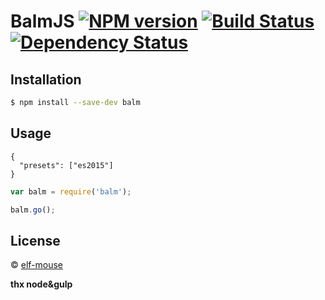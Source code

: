 # BalmJS [![NPM version][npm-image]][npm-url] [![Build Status][travis-image]][travis-url] [![Dependency Status][daviddm-image]][daviddm-url]
>

## Installation

```sh
$ npm install --save-dev balm
```

## Usage

```.babelrc
{
  "presets": ["es2015"]
}
```

```js
var balm = require('balm');

balm.go();
```

## License

 © [elf-mouse](http://elf-mouse.me/)


[npm-image]: https://badge.fury.io/js/balm.svg
[npm-url]: https://npmjs.org/package/balm
[travis-image]: https://travis-ci.org/balm.svg?branch=master
[travis-url]: https://travis-ci.org/balm
[daviddm-image]: https://david-dm.org/balm.svg?theme=shields.io
[daviddm-url]: https://david-dm.org/balm

__thx node&gulp__
